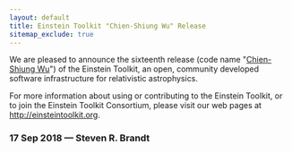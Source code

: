 ```yaml
---
layout: default
title: Einstein Toolkit "Chien-Shiung Wu" Release
sitemap_exclude: true
---
```

We are pleased to announce the sixteenth release (code name
"[Chien-Shiung Wu](https://en.wikipedia.org/wiki/Chien-Shiung_Wu)") of
the Einstein Toolkit, an open, community developed software
infrastructure for relativistic astrophysics.

For more information about using or contributing to the Einstein
Toolkit, or to join the Einstein Toolkit Consortium, please visit our
web pages at <http://einsteintoolkit.org>.

### 17 Sep 2018 — Steven R. Brandt
